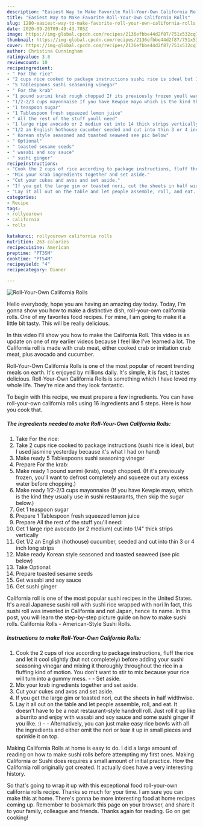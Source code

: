 ```yaml
---
description: "Easiest Way to Make Favorite Roll-Your-Own California Rolls"
title: "Easiest Way to Make Favorite Roll-Your-Own California Rolls"
slug: 1280-easiest-way-to-make-favorite-roll-your-own-california-rolls
date: 2020-09-26T09:49:43.705Z
image: https://img-global.cpcdn.com/recipes/2136efbbe44d2f87/751x532cq70/roll-your-own-california-rolls-recipe-main-photo.jpg
thumbnail: https://img-global.cpcdn.com/recipes/2136efbbe44d2f87/751x532cq70/roll-your-own-california-rolls-recipe-main-photo.jpg
cover: https://img-global.cpcdn.com/recipes/2136efbbe44d2f87/751x532cq70/roll-your-own-california-rolls-recipe-main-photo.jpg
author: Christina Cunningham
ratingvalue: 3.8
reviewcount: 10
recipeingredient:
- " For the rice"
- "2 cups rice cooked to package instructions sushi rice is ideal but I used jasmine yesterday because its what I had on hand"
- "5 Tablespoons sushi seasoning vinegar"
- " For the krab"
- "1 pound surimi krab rough chopped If its previously frozen youll want to defrost completely and squeeze out any excess water before chopping"
- "1/2-2/3 cups mayonnaise If you have Kewpie mayo which is the kind they usually use in sushi restaurants then skip the sugar below"
- "1 teaspoon sugar"
- "1 Tablespoon fresh squeezed lemon juice"
- " All the rest of the stuff youll need"
- "1 large ripe avocado or 2 medium cut into 14 thick strips vertically"
- "1/2 an English hothouse cucumber seeded and cut into thin 3 or 4 inch long strips"
- " Korean style seasoned and toasted seaweed see pic below"
- " Optional"
- " toasted sesame seeds"
- " wasabi and soy sauce"
- " sushi ginger"
recipeinstructions:
- "Cook the 2 cups of rice according to package instructions, fluff the rice and let it cool slightly (but not completely) before adding your sushi seasoning vinegar and mixing it thoroughly throughout the rice in a fluffing kind of motion. You don&#39;t want to stir to mix because your rice will turn into a gummy mess.  Set aside."
- "Mix your krab ingredients together and set aside."
- "Cut your cukes and avos and set aside."
- "If you get the large gim or toasted nori, cut the sheets in half widthwise."
- "Lay it all out on the table and let people assemble, roll, and eat. It doesn&#39;t have to be a neat restaurant-style handroll roll. Just roll it up like a burrito and enjoy with wasabi and soy sauce and some sushi ginger if you like. :)  Alternatively, you can just make easy rice bowls with all the ingredients and either omit the nori or tear it up in small pieces and sprinkle it on top."
categories:
- Recipe
tags:
- rollyourown
- california
- rolls

katakunci: rollyourown california rolls 
nutrition: 263 calories
recipecuisine: American
preptime: "PT35M"
cooktime: "PT54M"
recipeyield: "4"
recipecategory: Dinner

---
```



![Roll-Your-Own California Rolls](https://img-global.cpcdn.com/recipes/2136efbbe44d2f87/751x532cq70/roll-your-own-california-rolls-recipe-main-photo.jpg)

Hello everybody, hope you are having an amazing day today. Today, I'm gonna show you how to make a distinctive dish, roll-your-own california rolls. One of my favorites food recipes. For mine, I am going to make it a little bit tasty. This will be really delicious.

In this video I&#39;ll show you how to make the California Roll. This video is an update on one of my earlier videos because I feel like I&#39;ve learned a lot. The California roll is made with crab meat, either cooked crab or imitation crab meat, plus avocado and cucumber.

Roll-Your-Own California Rolls is one of the most popular of recent trending meals on earth. It's enjoyed by millions daily. It's simple, it is fast, it tastes delicious. Roll-Your-Own California Rolls is something which I have loved my whole life. They're nice and they look fantastic.


To begin with this recipe, we must prepare a few ingredients. You can have roll-your-own california rolls using 16 ingredients and 5 steps. Here is how you cook that.

<!--inarticleads1-->

##### The ingredients needed to make Roll-Your-Own California Rolls:

1. Take  For the rice:
1. Take 2 cups rice cooked to package instructions (sushi rice is ideal, but I used jasmine yesterday because it&#39;s what I had on hand)
1. Make ready 5 Tablespoons sushi seasoning vinegar
1. Prepare  For the krab:
1. Make ready 1 pound surimi (krab), rough chopped. (If it&#39;s previously frozen, you&#39;ll want to defrost completely and squeeze out any excess water before chopping.)
1. Make ready 1/2-2/3 cups mayonnaise (If you have Kewpie mayo, which is the kind they usually use in sushi restaurants, then skip the sugar below.)
1. Get 1 teaspoon sugar
1. Prepare 1 Tablespoon fresh squeezed lemon juice
1. Prepare  All the rest of the stuff you&#39;ll need:
1. Get 1 large ripe avocado (or 2 medium) cut into 1/4&#34; thick strips vertically
1. Get 1/2 an English (hothouse) cucumber, seeded and cut into thin 3 or 4 inch long strips
1. Make ready  Korean style seasoned and toasted seaweed (see pic below)
1. Take  Optional:
1. Prepare  toasted sesame seeds
1. Get  wasabi and soy sauce
1. Get  sushi ginger


California roll is one of the most popular sushi recipes in the United States. It&#39;s a real Japanese sushi roll with sushi rice wrapped with nori In fact, this sushi roll was invented in California and not Japan, hence its name. In this post, you will learn the step-by-step picture guide on how to make sushi rolls. California Rolls - American-Style Sushi Rolls. 

<!--inarticleads2-->

##### Instructions to make Roll-Your-Own California Rolls:

1. Cook the 2 cups of rice according to package instructions, fluff the rice and let it cool slightly (but not completely) before adding your sushi seasoning vinegar and mixing it thoroughly throughout the rice in a fluffing kind of motion. You don&#39;t want to stir to mix because your rice will turn into a gummy mess. -  - Set aside.
1. Mix your krab ingredients together and set aside.
1. Cut your cukes and avos and set aside.
1. If you get the large gim or toasted nori, cut the sheets in half widthwise.
1. Lay it all out on the table and let people assemble, roll, and eat. It doesn&#39;t have to be a neat restaurant-style handroll roll. Just roll it up like a burrito and enjoy with wasabi and soy sauce and some sushi ginger if you like. :) -  - Alternatively, you can just make easy rice bowls with all the ingredients and either omit the nori or tear it up in small pieces and sprinkle it on top.


Making California Rolls at home is easy to do. I did a large amount of reading on how to make sushi rolls before attempting my first ones. Making California or Sushi does requires a small amount of initial practice. How the California roll originally got created. It actually does have a very interesting history. 

So that's going to wrap it up with this exceptional food roll-your-own california rolls recipe. Thanks so much for your time. I am sure you can make this at home. There's gonna be more interesting food at home recipes coming up. Remember to bookmark this page on your browser, and share it to your family, colleague and friends. Thanks again for reading. Go on get cooking!
